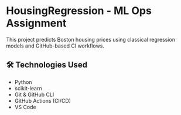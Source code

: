 # HousingRegression - ML Ops Assignment

This project predicts Boston housing prices using classical regression models and GitHub-based CI workflows.

## 🛠️ Technologies Used
- Python
- scikit-learn
- Git & GitHub CLI
- GitHub Actions (CI/CD)
- VS Code
